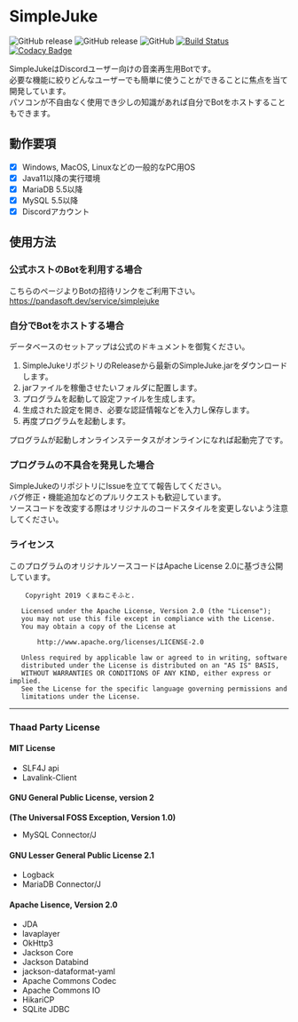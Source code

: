 # SimpleJuke
![GitHub release](https://img.shields.io/github/release/nafu-at/SimpleJuke.svg) ![GitHub release](https://img.shields.io/github/release-pre/nafu-at/SimpleJuke.svg) ![GitHub](https://img.shields.io/github/license/nafu-at/SimpleJuke.svg) [![Build Status](https://travis-ci.com/nafu-at/SimpleJuke.svg?branch=dev)](https://travis-ci.com/nafu-at/SimpleJuke) [![Codacy Badge](https://api.codacy.com/project/badge/Grade/af5ce77daa0a4397a52124b0fd7ef599)](https://www.codacy.com/app/NAFU_at/SimpleJuke?utm_source=github.com&amp;utm_medium=referral&amp;utm_content=nafu-at/SimpleJuke&amp;utm_campaign=Badge_Grade)

SimpleJukeはDiscordユーザー向けの音楽再生用Botです。  
必要な機能に絞りどんなユーザーでも簡単に使うことができることに焦点を当て開発しています。  
パソコンが不自由なく使用でき少しの知識があれば自分でBotをホストすることもできます。

## 動作要項
- [x] Windows, MacOS, Linuxなどの一般的なPC用OS
- [x] Java11以降の実行環境
- [x] MariaDB 5.5以降
- [x] MySQL 5.5以降
- [x] Discordアカウント

## 使用方法
### 公式ホストのBotを利用する場合
こちらのページよりBotの招待リンクをご利用下さい。  
https://pandasoft.dev/service/simplejuke

### 自分でBotをホストする場合
データベースのセットアップは公式のドキュメントを御覧ください。

1. SimpleJukeリポジトリのReleaseから最新のSimpleJuke.jarをダウンロードします。
1. jarファイルを稼働させたいフォルダに配置します。
1. プログラムを起動して設定ファイルを生成します。
1. 生成された設定を開き、必要な認証情報などを入力し保存します。
1. 再度プログラムを起動します。

プログラムが起動しオンラインステータスがオンラインになれば起動完了です。

### プログラムの不具合を発見した場合
SimpleJukeのリポジトリにIssueを立てて報告してください。  
バグ修正・機能追加などのプルリクエストも歓迎しています。  
ソースコードを改変する際はオリジナルのコードスタイルを変更しないよう注意してください。

### ライセンス
このプログラムのオリジナルソースコードはApache License 2.0に基づき公開しています。
```
    Copyright 2019 くまねこそふと.

   Licensed under the Apache License, Version 2.0 (the "License");
   you may not use this file except in compliance with the License.
   You may obtain a copy of the License at

       http://www.apache.org/licenses/LICENSE-2.0

   Unless required by applicable law or agreed to in writing, software
   distributed under the License is distributed on an "AS IS" BASIS,
   WITHOUT WARRANTIES OR CONDITIONS OF ANY KIND, either express or implied.
   See the License for the specific language governing permissions and
   limitations under the License.
```

---

### Thaad Party License
#### MIT License
- SLF4J api
- Lavalink-Client


#### GNU General Public License, version 2
**(The Universal FOSS Exception, Version 1.0)**
- MySQL Connector/J

#### GNU Lesser General Public License 2.1
- Logback
- MariaDB Connector/J

#### Apache Lisence, Version 2.0
- JDA
- lavaplayer
- OkHttp3
- Jackson Core
- Jackson Databind
- jackson-dataformat-yaml
- Apache Commons Codec
- Apache Commons IO
- HikariCP
- SQLite JDBC
